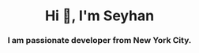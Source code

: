 <h1 align="center">Hi 👋, I'm Seyhan</h1>
<h3 align="center">I am passionate developer from New York City.</h3>



